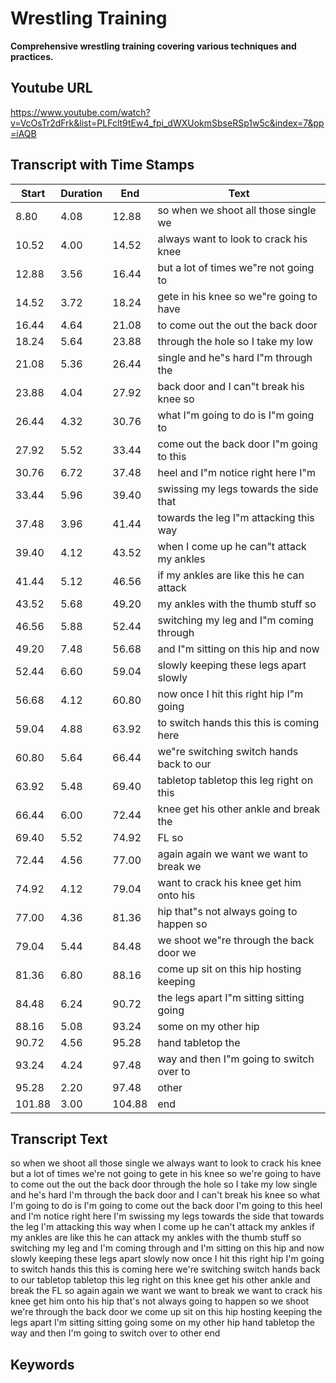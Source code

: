 # Wrestling Training
__**Comprehensive wrestling training covering various techniques and practices.**__
## Youtube URL
https://www.youtube.com/watch?v=VcOsTr2dFrk&list=PLFclt9tEw4_fpi_dWXUokmSbseRSp1w5c&index=7&pp=iAQB
## Transcript with Time Stamps
| Start | Duration | End | Text |
|-------|----------|-----|------|
| 8.80 | 4.08 | 12.88 | so when we shoot all those single we |
| 10.52 | 4.00 | 14.52 | always want to look to crack his knee |
| 12.88 | 3.56 | 16.44 | but a lot of times we"re not going to |
| 14.52 | 3.72 | 18.24 | gete in his knee so we"re going to have |
| 16.44 | 4.64 | 21.08 | to come out the out the back door |
| 18.24 | 5.64 | 23.88 | through the hole so I take my low |
| 21.08 | 5.36 | 26.44 | single and he"s hard I"m through the |
| 23.88 | 4.04 | 27.92 | back door and I can"t break his knee so |
| 26.44 | 4.32 | 30.76 | what I"m going to do is I"m going to |
| 27.92 | 5.52 | 33.44 | come out the back door I"m going to this |
| 30.76 | 6.72 | 37.48 | heel and I"m notice right here I"m |
| 33.44 | 5.96 | 39.40 | swissing my legs towards the side that |
| 37.48 | 3.96 | 41.44 | towards the leg I"m attacking this way |
| 39.40 | 4.12 | 43.52 | when I come up he can"t attack my ankles |
| 41.44 | 5.12 | 46.56 | if my ankles are like this he can attack |
| 43.52 | 5.68 | 49.20 | my ankles with the thumb stuff so |
| 46.56 | 5.88 | 52.44 | switching my leg and I"m coming through |
| 49.20 | 7.48 | 56.68 | and I"m sitting on this hip and now |
| 52.44 | 6.60 | 59.04 | slowly keeping these legs apart slowly |
| 56.68 | 4.12 | 60.80 | now once I hit this right hip I"m going |
| 59.04 | 4.88 | 63.92 | to switch hands this this is coming here |
| 60.80 | 5.64 | 66.44 | we"re switching switch hands back to our |
| 63.92 | 5.48 | 69.40 | tabletop tabletop this leg right on this |
| 66.44 | 6.00 | 72.44 | knee get his other ankle and break the |
| 69.40 | 5.52 | 74.92 | FL so |
| 72.44 | 4.56 | 77.00 | again again we want we want to break we |
| 74.92 | 4.12 | 79.04 | want to crack his knee get him onto his |
| 77.00 | 4.36 | 81.36 | hip that"s not always going to happen so |
| 79.04 | 5.44 | 84.48 | we shoot we"re through the back door we |
| 81.36 | 6.80 | 88.16 | come up sit on this hip hosting keeping |
| 84.48 | 6.24 | 90.72 | the legs apart I"m sitting sitting going |
| 88.16 | 5.08 | 93.24 | some on my other hip |
| 90.72 | 4.56 | 95.28 | hand tabletop the |
| 93.24 | 4.24 | 97.48 | way and then I"m going to switch over to |
| 95.28 | 2.20 | 97.48 | other |
| 101.88 | 3.00 | 104.88 | end |

## Transcript Text
so when we shoot all those single we always want to look to crack his knee but a lot of times we're not going to gete in his knee so we're going to have to come out the out the back door through the hole so I take my low single and he's hard I'm through the back door and I can't break his knee so what I'm going to do is I'm going to come out the back door I'm going to this heel and I'm notice right here I'm swissing my legs towards the side that towards the leg I'm attacking this way when I come up he can't attack my ankles if my ankles are like this he can attack my ankles with the thumb stuff so switching my leg and I'm coming through and I'm sitting on this hip and now slowly keeping these legs apart slowly now once I hit this right hip I'm going to switch hands this this is coming here we're switching switch hands back to our tabletop tabletop this leg right on this knee get his other ankle and break the FL so again again we want we want to break we want to crack his knee get him onto his hip that's not always going to happen so we shoot we're through the back door we come up sit on this hip hosting keeping the legs apart I'm sitting sitting going some on my other hip hand tabletop the way and then I'm going to switch over to other end 
## Keywords
